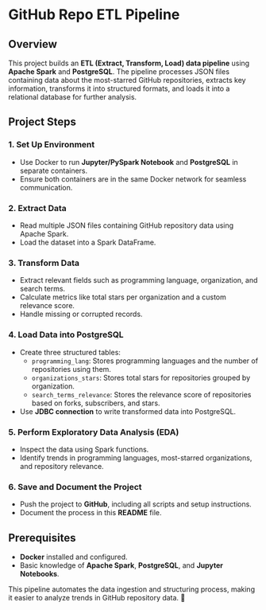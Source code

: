 # GitHub Repo ETL Pipeline

## Overview
This project builds an **ETL (Extract, Transform, Load) data pipeline** using **Apache Spark** and **PostgreSQL**. The pipeline processes JSON files containing data about the most-starred GitHub repositories, extracts key information, transforms it into structured formats, and loads it into a relational database for further analysis.

## Project Steps

### 1. **Set Up Environment**
- Use Docker to run **Jupyter/PySpark Notebook** and **PostgreSQL** in separate containers.
- Ensure both containers are in the same Docker network for seamless communication.

### 2. **Extract Data**
- Read multiple JSON files containing GitHub repository data using Apache Spark.
- Load the dataset into a Spark DataFrame.

### 3. **Transform Data**
- Extract relevant fields such as programming language, organization, and search terms.
- Calculate metrics like total stars per organization and a custom relevance score.
- Handle missing or corrupted records.

### 4. **Load Data into PostgreSQL**
- Create three structured tables:
  - `programming_lang`: Stores programming languages and the number of repositories using them.
  - `organizations_stars`: Stores total stars for repositories grouped by organization.
  - `search_terms_relevance`: Stores the relevance score of repositories based on forks, subscribers, and stars.
- Use **JDBC connection** to write transformed data into PostgreSQL.

### 5. **Perform Exploratory Data Analysis (EDA)**
- Inspect the data using Spark functions.
- Identify trends in programming languages, most-starred organizations, and repository relevance.

### 6. **Save and Document the Project**
- Push the project to **GitHub**, including all scripts and setup instructions.
- Document the process in this **README** file.

## Prerequisites
- **Docker** installed and configured.
- Basic knowledge of **Apache Spark**, **PostgreSQL**, and **Jupyter Notebooks**.

This pipeline automates the data ingestion and structuring process, making it easier to analyze trends in GitHub repository data. 🚀

